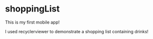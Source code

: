 # shoppingList
This is my first mobile app!

I used recyclerviewer to demonstrate a shopping list containing drinks!
